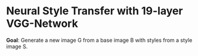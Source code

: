 # Neural Style Transfer with 19-layer VGG-Network

**Goal**: Generate a new image G from a base image B with styles from a style image S.